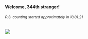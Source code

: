 #### Welcome, 344th stranger!

###### <sup>P.S. counting started approximately in 10.01.21</sup>

<img src="https://kraftwerk28.pp.ua/vcnt.png"></img>
